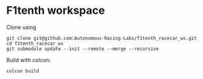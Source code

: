 # F1tenth workspace

Clone using
```
git clone git@github.com:Autonomous-Racing-Labs/f1tenth_racecar_ws.git
cd f1tenth_racecar_ws
git submodule update --init --remote --merge --recursive
```

Build with colcon:
```
colcon build
```
